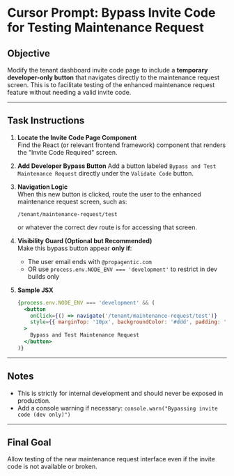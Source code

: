 
# Cursor Prompt: Bypass Invite Code for Testing Maintenance Request

## Objective
Modify the tenant dashboard invite code page to include a **temporary developer-only button** that navigates directly to the maintenance request screen. This is to facilitate testing of the enhanced maintenance request feature without needing a valid invite code.

---

## Task Instructions

1. **Locate the Invite Code Page Component**  
   Find the React (or relevant frontend framework) component that renders the "Invite Code Required" screen.

2. **Add Developer Bypass Button**
   Add a button labeled `Bypass and Test Maintenance Request` directly under the `Validate Code` button.

3. **Navigation Logic**  
   When this new button is clicked, route the user to the enhanced maintenance request screen, such as:
   ```
   /tenant/maintenance-request/test
   ```
   or whatever the correct dev route is for accessing that screen.

4. **Visibility Guard (Optional but Recommended)**  
   Make this bypass button appear **only if**:
   - The user email ends with `@propagentic.com`
   - OR use `process.env.NODE_ENV === 'development'` to restrict in dev builds only

5. **Sample JSX**
   ```jsx
   {process.env.NODE_ENV === 'development' && (
     <button
       onClick={() => navigate('/tenant/maintenance-request/test')}
       style={{ marginTop: '10px', backgroundColor: '#ddd', padding: '10px', borderRadius: '5px' }}
     >
       Bypass and Test Maintenance Request
     </button>
   )}
   ```

---

## Notes
- This is strictly for internal development and should never be exposed in production.
- Add a console warning if necessary: `console.warn("Bypassing invite code (dev only)")`

---

## Final Goal
Allow testing of the new maintenance request interface even if the invite code is not available or broken.

